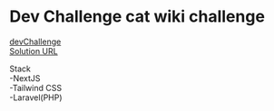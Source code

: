 # Dev Challenge cat wiki challenge

[devChallenge](https://devchallenges.io/challenges/f4NJ53rcfgrP6sBMD2jt)</br>
[Solution URL](https://cat-wiki.iamstarcode.com/)</br>

Stack</br>
-NextJS</br>
-Tailwind CSS</br>
-Laravel(PHP)</br>

